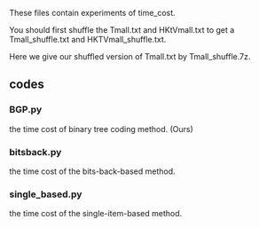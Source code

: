 These files contain experiments of time_cost.

You should first shuffle the Tmall.txt and HKtVmall.txt to get a Tmall_shuffle.txt and HKTVmall_shuffle.txt.

Here we give our shuffled version of Tmall.txt by Tmall_shuffle.7z.

## codes

### BGP.py
the time cost of binary tree coding method. (Ours)

### bitsback.py
the time cost of the bits-back-based method.

### single_based.py
the time cost of the single-item-based method.
